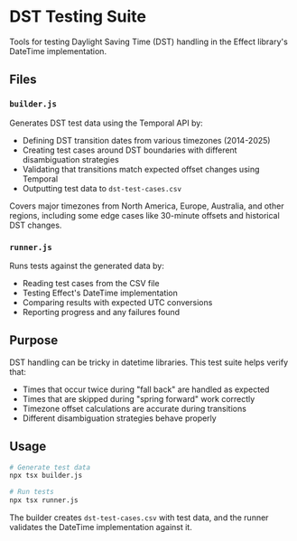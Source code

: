 # DST Testing Suite

Tools for testing Daylight Saving Time (DST) handling in the Effect library's DateTime implementation.

## Files

### `builder.js`
Generates DST test data using the Temporal API by:

- Defining DST transition dates from various timezones (2014-2025)
- Creating test cases around DST boundaries with different disambiguation strategies
- Validating that transitions match expected offset changes using Temporal
- Outputting test data to `dst-test-cases.csv`

Covers major timezones from North America, Europe, Australia, and other regions, including some edge cases like 30-minute offsets and historical DST changes.

### `runner.js`
Runs tests against the generated data by:

- Reading test cases from the CSV file
- Testing Effect's DateTime implementation
- Comparing results with expected UTC conversions
- Reporting progress and any failures found

## Purpose

DST handling can be tricky in datetime libraries. This test suite helps verify that:

- Times that occur twice during "fall back" are handled as expected
- Times that are skipped during "spring forward" work correctly
- Timezone offset calculations are accurate during transitions
- Different disambiguation strategies behave properly

## Usage

```bash
# Generate test data
npx tsx builder.js

# Run tests
npx tsx runner.js
```

The builder creates `dst-test-cases.csv` with test data, and the runner validates the DateTime implementation against it.
